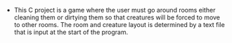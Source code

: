 - This C project is a game where the user must go around rooms either cleaning them or dirtying them so that creatures will be forced to move to other rooms. The room and creature layout is determined by a text file that is input at the start of the program.
